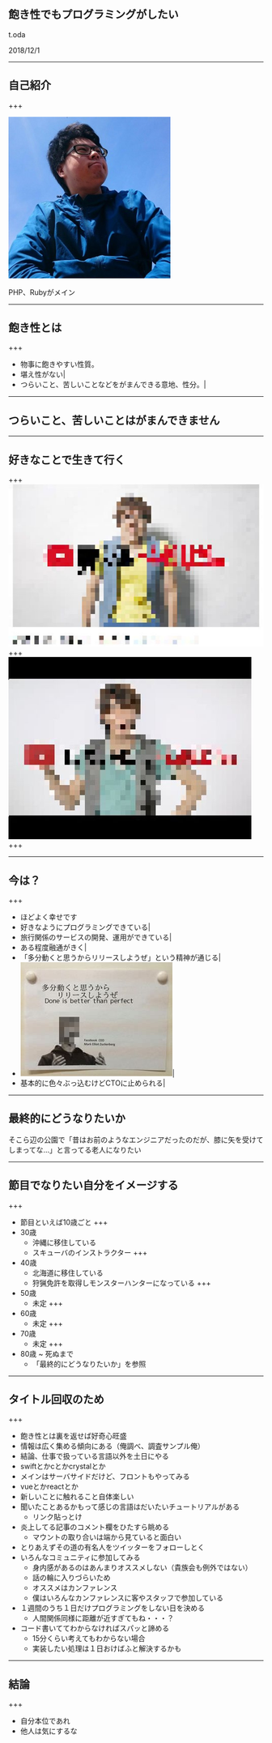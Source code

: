## 飽き性でもプログラミングがしたい

t.oda

2018/12/1

---

## 自己紹介
+++

![alt](17191499_1051830214961321_1840081435518371154_n.jpg)

PHP、Rubyがメイン

---

## 飽き性とは
+++
- 物事に飽きやすい性質。
- 堪え性がない|
- つらいこと、苦しいことなどをがまんできる意地、性分。|

---

## つらいこと、苦しいことはがまんできません

---

## 好きなことで生きて行く
+++
![alt](yu_money1_censored.jpg)
+++
![alt](hqdefault_censored.jpg)
+++

---

## 今は？
+++
- ほどよく幸せです
- 好きなようにプログラミングできている|
- 旅行関係のサービスの開発、運用ができている|
- ある程度融通がきく|
- 「多分動くと思うからリリースしようぜ」という精神が通じる|
- ![alt](TYZtQHp_censored.jpg)|
- 基本的に色々ぶっ込むけどCTOに止められる|

---

## 最終的にどうなりたいか

そこら辺の公園で「昔はお前のようなエンジニアだったのだが、膝に矢を受けてしまってな…」と言ってる老人になりたい

---

## 節目でなりたい自分をイメージする
+++
- 節目といえば10歳ごと
+++
- 30歳
  - 沖縄に移住している
  - スキューバのインストラクター
+++
- 40歳
    - 北海道に移住している
    - 狩猟免許を取得しモンスターハンターになっている
+++
- 50歳
  - 未定
+++
- 60歳
  - 未定
+++
- 70歳
  - 未定
+++
- 80歳 ~ 死ぬまで
    - 「最終的にどうなりたいか」を参照

---

## タイトル回収のため
+++
- 飽き性とは裏を返せば好奇心旺盛
- 情報は広く集める傾向にある（俺調べ、調査サンプル俺）
- 結論、仕事で扱っている言語以外を土日にやる
- swiftとかcとかcrystalとか
- メインはサーバサイドだけど、フロントもやってみる
- vueとかreactとか
- 新しいことに触れること自体楽しい
- 聞いたことあるかもって感じの言語はだいたいチュートリアルがある
  - リンク貼っとけ
- 炎上してる記事のコメント欄をひたすら眺める
  - マウントの取り合いは端から見ていると面白い
- とりあえずその道の有名人をツイッターをフォローしとく
- いろんなコミュニティに参加してみる
  - 身内感があるのはあんまりオススメしない（貴族会も例外ではない）
  - 話の輪に入りづらいため
  - オススメはカンファレンス
  - 僕はいろんなカンファレンスに客やスタッフで参加している
- １週間のうち１日だけプログラミングをしない日を決める
  - 人間関係同様に距離が近すぎてもね・・・？
- コード書いててわからなければスパッと諦める
  - 15分くらい考えてもわからない場合
  - 実装したい処理は１日おけばふと解決するかも

---

## 結論
+++
- 自分本位であれ
- 他人は気にするな





